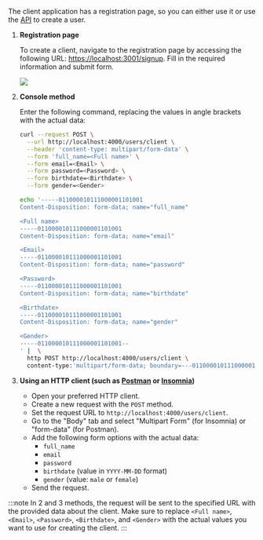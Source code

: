 The client application has a registration page,
so you can either use it or use the [API](/api#tag/Client/paths/~1users~1client/post) to create a user.

1. **Registration page**

   To create a client, navigate to the registration page by accessing the following URL: <https://localhost:3001/signup>.
   Fill in the required information and submit form.

   ![](/img/snippets/create-client.jpg)

2. **Console method**

   Enter the following command, replacing the values in angle brackets with the actual data:

    <Tabs groupId="request">

    <TabItem value="curl" label="cURL">

   ```bash
   curl --request POST \
     --url http://localhost:4000/users/client \
     --header 'content-type: multipart/form-data' \
     --form 'full_name=<Full name>' \
     --form email=<Email> \
     --form password=<Password> \
     --form birthdate=<Birthdate> \
     --form gender=<Gender>
   ```

    </TabItem>

    <TabItem value="httpie" label="HTTPie">

   ```bash
   echo '-----011000010111000001101001
   Content-Disposition: form-data; name="full_name"

   <Full name>
   -----011000010111000001101001
   Content-Disposition: form-data; name="email"

   <Email>
   -----011000010111000001101001
   Content-Disposition: form-data; name="password"

   <Password>
   -----011000010111000001101001
   Content-Disposition: form-data; name="birthdate"

   <Birthdate>
   -----011000010111000001101001
   Content-Disposition: form-data; name="gender"

   <Gender>
   -----011000010111000001101001--
   ' |  \
     http POST http://localhost:4000/users/client \
     content-type:'multipart/form-data; boundary=---011000010111000001101001'
   ```

    </TabItem>

    </Tabs>

3. **Using an HTTP client (such as [Postman](https://www.postman.com) or [Insomnia](https://insomnia.rest))**

   - Open your preferred HTTP client.
   - Create a new request with the `POST` method.
   - Set the request URL to `http://localhost:4000/users/client`.
   - Go to the "Body" tab and select "Multipart Form" (for Insomnia) or "form-data" (for Postman).
   - Add the following form options with the actual data:
     - `full_name`
     - `email`
     - `password`
     - `birthdate` (value in `YYYY-MM-DD` format)
     - `gender` (value: `male` or `female`)
   - Send the request.

:::note
In 2 and 3 methods, the request will be sent to the specified URL with the provided data about the client. Make sure to replace `<Full name>`, `<Email>`, `<Password>`, `<Birthdate>`, and `<Gender>` with the actual values you want to use for creating the client.
:::
